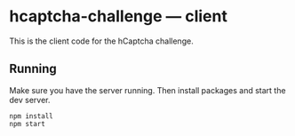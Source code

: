 # hcaptcha-challenge &mdash; client

This is the client code for the hCaptcha challenge.

## Running

Make sure you have the server running. Then install packages and start the dev server.

```
npm install
npm start
```
